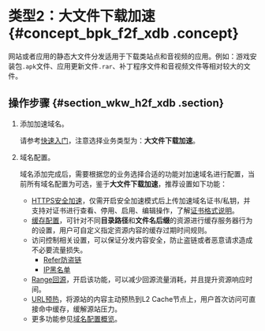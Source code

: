 # 类型2：大文件下载加速 {#concept_bpk_f2f_xdb .concept}

网站或者应用的静态大文件分发适用于下载类站点和音视频的应用。例如：游戏安装包`.apk`文件、应用更新文件`.rar`、补丁程序文件和音视频文件等相对较大的文件。

## 操作步骤 {#section_wkw_h2f_xdb .section}

1.  添加加速域名。

    请参考[快速入门](../../../../../intl.zh-CN/快速入门/快速入门.md#)，注意选择业务类型为：**大文件下载加速**。

2.  域名配置。

    域名添加完成后，需要根据您的业务选择合适的功能对加速域名进行配置，当前所有域名配置为可选，鉴于**大文件下载加速**，推荐设置如下功能：

    -   [HTTPS安全加速](intl.zh-CN/用户指南/域名管理/HTTPS安全加速/HTTPS安全加速设置.md#)，仅需开启安全加速模式后上传加速域名证书/私钥，并支持对证书进行查看、停用、启用、编辑操作，了解[证书格式说明](intl.zh-CN/用户指南/域名管理/HTTPS安全加速/证书格式说明.md#)。
    -   [缓存配置](intl.zh-CN/用户指南/域名管理/节点缓存设置/缓存配置.md#)，可针对不同**目录路径**和**文件名后缀**的资源进行缓存服务器行为的设置，用户可自定义指定资源内容的缓存过期时间规则。
    -   访问控制相关设置，可以保证分发内容安全，防止盗链或者恶意请求造成不必要流量损失。
        -   [Refer防盗链](intl.zh-CN/用户指南/域名管理/访问控制设置/防盗链.md#)
        -   [IP黑名单](intl.zh-CN/用户指南/域名管理/访问控制设置/IP黑名单和白名单.md#)
    -   [Range回源](intl.zh-CN/用户指南/域名管理/视频相关配置/Range回源.md#)，开启该功能，可以减少回源流量消耗，并且提升资源响应时间。
    -   [URL预热](intl.zh-CN/用户指南/刷新预热.md#)，将源站的内容主动预热到L2 Cache节点上，用户首次访问可直接命中缓存，缓解源站压力。
    -   更多功能参见[域名配置概览](intl.zh-CN/用户指南/CDN功能列表.md#)。

